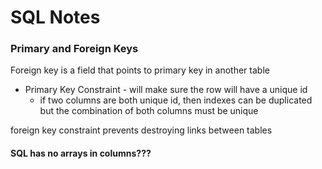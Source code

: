 # SQL Notes

### Primary and Foreign Keys

Foreign key is a field that points to primary key in another table
 - Primary Key Constraint - will make sure the row will have a unique id
   - if two columns are both unique id, then indexes can be duplicated but the combination of both columns must be unique

 foreign key constraint prevents destroying links between tables

#### SQL has no arrays in columns???